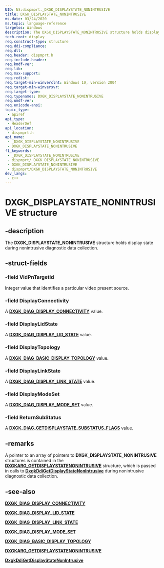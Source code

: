 ```yaml
---
UID: NS:dispmprt._DXGK_DISPLAYSTATE_NONINTRUSIVE
title: DXGK_DISPLAYSTATE_NONINTRUSIVE
ms.date: 03/24/2020
ms.topic: language-reference
targetos: Windows
description: The DXGK_DISPLAYSTATE_NONINTRUSIVE structure holds display state during nonintrusive diagnostic data collection.
tech.root: display
req.construct-type: structure
req.ddi-compliance: 
req.dll: 
req.header: dispmprt.h
req.include-header: 
req.kmdf-ver: 
req.lib: 
req.max-support: 
req.redist: 
req.target-min-winverclnt: Windows 10, version 2004
req.target-min-winversvr: 
req.target-type: 
req.typenames: DXGK_DISPLAYSTATE_NONINTRUSIVE
req.umdf-ver: 
req.unicode-ansi: 
topic_type:
 - apiref
api_type:
 - HeaderDef
api_location:
 - dispmprt.h
api_name:
 - _DXGK_DISPLAYSTATE_NONINTRUSIVE
 - DXGK_DISPLAYSTATE_NONINTRUSIVE
f1_keywords:
 - _DXGK_DISPLAYSTATE_NONINTRUSIVE
 - dispmprt/_DXGK_DISPLAYSTATE_NONINTRUSIVE
 - DXGK_DISPLAYSTATE_NONINTRUSIVE
 - dispmprt/DXGK_DISPLAYSTATE_NONINTRUSIVE
dev_langs:
 - c++
---
```


# DXGK_DISPLAYSTATE_NONINTRUSIVE structure

## -description

The **DXGK_DISPLAYSTATE_NONINTRUSIVE** structure holds display state during nonintrusive diagnostic data collection.

## -struct-fields

### -field VidPnTargetId

Integer value that identifies a particular video present source.

### -field DisplayConnectivity

A [**DXGK_DIAG_DISPLAY_CONNECTIVITY**](ne-dispmprt-dxgk_diag_display_connectivity.md) value.

### -field DisplayLidState

A [**DXGK_DIAG_DISPLAY_LID_STATE**](ne-dispmprt-dxgk_diag_display_lid_state.md) value.

### -field DisplayTopology

A [**DXGK_DIAG_BASIC_DISPLAY_TOPOLOGY**](ne-dispmprt-dxgk_diag_basic_display_topology.md) value.

### -field DisplayLinkState

A [**DXGK_DIAG_DISPLAY_LINK_STATE**](ne-dispmprt-dxgk_diag_display_link_state.md) value.

### -field DisplayModeSet

A [**DXGK_DIAG_DISPLAY_MODE_SET**](ne-dispmprt-dxgk_diag_display_mode_set.md) value.

### -field ReturnSubStatus

A [**DXGK_DIAG_GETDISPLAYSTATE_SUBSTATUS_FLAGS**](ne-dispmprt-dxgk_diag_getdisplaystate_substatus_flags.md) value.

## -remarks

A pointer to an array of pointers to **DXGK_DISPLAYSTATE_NONINTRUSIVE** structures is contained in the [**DXGKARG_GETDISPLAYSTATENONINTRUSIVE**](ns-dispmprt-dxgkarg_getdisplaystatenonintrusive.md) structure, which is passed in calls to [**DxgkDdiGetDisplayStateNonIntrusive**](nc-dispmprt-dxgkddi_getdisplaystatenonintrusive.md) during nonintrusive diagnostic data collection.

## -see-also

[**DXGK_DIAG_DISPLAY_CONNECTIVITY**](ne-dispmprt-dxgk_diag_display_connectivity.md)

[**DXGK_DIAG_DISPLAY_LID_STATE**](ne-dispmprt-dxgk_diag_display_lid_state.md)

[**DXGK_DIAG_DISPLAY_LINK_STATE**](ne-dispmprt-dxgk_diag_display_link_state.md)

[**DXGK_DIAG_DISPLAY_MODE_SET**](ne-dispmprt-dxgk_diag_display_mode_set.md)

[**DXGK_DIAG_BASIC_DISPLAY_TOPOLOGY**](ne-dispmprt-dxgk_diag_basic_display_topology.md)

[**DXGKARG_GETDISPLAYSTATENONINTRUSIVE**](ns-dispmprt-dxgkarg_getdisplaystatenonintrusive.md)

[**DxgkDdiGetDisplayStateNonIntrusive**](nc-dispmprt-dxgkddi_getdisplaystatenonintrusive.md)

